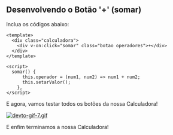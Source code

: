 ## Desenvolvendo o Botão '+' (somar)

Inclua os códigos abaixo:

```vue
<template>
  <div class="calculadora">
    <div v-on:click="somar" class="botao operadores">+</div>  
  </div>
</template>
```

```vue
<script>
  somar() {
      this.operador = (num1, num2) => num1 + num2;
      this.setarValor();
    },
</script>
```
E agora, vamos testar todos os botões da nossa Calculadora! 

[![devto-gif-7.gif](https://s3.gifyu.com/images/devto-gif-7.gif)](https://gifyu.com/image/ExZT)

E enfim terminamos a nossa Calculadora! 